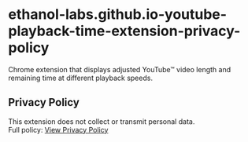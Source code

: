 # ethanol-labs.github.io-youtube-playback-time-extension-privacy-policy
Chrome extension that displays adjusted YouTube™ video length and remaining time at different playback speeds.

## Privacy Policy
This extension does not collect or transmit personal data.  
Full policy: [View Privacy Policy]()

